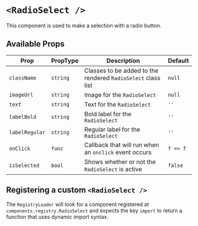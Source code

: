 # `<RadioSelect />`

This component is used to make a selection with a radio button.

## Available Props

| Prop           | PropType | Description                                                  | Default  |
| -------------- | -------- | ------------------------------------------------------------ | -------- |
| `className`    | `string` | Classes to be added to the rendered `RadioSelect` class list | `null`   |
| `imageUrl`     | `string` | Image for the `RadioSelect`                                  | `null`   |
| `text`         | `string` | Text for the `RadioSelect`                                   | `''`     |
| `labelBold`    | `string` | Bold label for the `RadioSelect`                             | `''`     |
| `labelRegular` | `string` | Regular label for the `RadioSelect`                          | `''`     |
| `onClick`      | `func`   | Callback that will run when an `onclick` event occurs        | `f => f` |
| `isSelected`   | `bool`   | Shows whether or not the `RadioSelect` is active             | `false`  |

## Registering a custom `<RadioSelect />`

The `RegistryLoader` will look for a component registered at `components.registry.RadioSelect` and expects the key `import` to return a function that uses dynamic import syntax.

